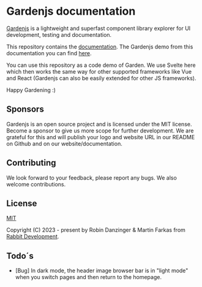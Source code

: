 # Gardenjs documentation

[Gardenjs](https://github.com/rabbitdevelopment/garden) is a lightweight and superfast component library explorer for UI development, testing and documentation.

This repository contains the [documentation](https://github.com/rabbitdevelopment/garden). The Gardenjs demo from this documentation you can find [here](https://gardendemo.rabbitdevelopment.com/).

You can use this repository as a code demo of Garden. We use Svelte here which then works the same way for other supported frameworks like Vue and React (Gardenjs can also be easily extended for other JS frameworks).

Happy Gardening :)

## Sponsors

Gardenjs is an open source project and is licensed under the MIT license. Become a sponsor to give us more scope for further development. We are grateful for this and will publish your logo and website URL in our README on Github and on our website/documentation.

## Contributing

We look forward to your feedback, please report any bugs. We also welcome contributions.

## License

[MIT](https://opensource.org/license/mit/)

Copyright (C) 2023 - present by Robin Danzinger & Martin Farkas from [Rabbit Development](https://www.rabbitdevelopment.de).

## Todo´s

- [Bug] In dark mode, the header image browser bar is in "light mode" when you switch pages and then return to the homepage.
